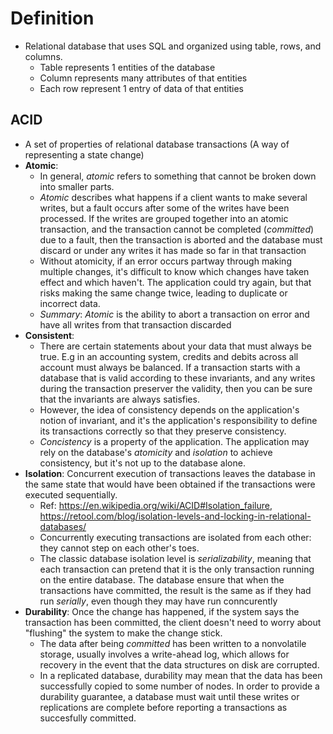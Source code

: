 # Definition
- Relational database that uses SQL and organized using table, rows, and columns.
	- Table represents 1 entities of the database
	- Column represents many attributes of that entities
	- Each row represent 1 entry of data of that entities

## ACID
- A set of properties of relational database transactions (A way of representing a state change)
- **Atomic**: 
	- In general, *atomic* refers to something that cannot be broken down into smaller parts. 
	- *Atomic* describes what happens if a client wants to make several writes, but a fault occurs after some of the writes have been processed. If the writes are grouped together into an atomic transaction, and the transaction cannot be completed (*committed*) due to a fault, then the transaction is aborted and the database must discard or under any writes it has made so far in that transaction
	- Without atomicity, if an error occurs partway through making multiple changes, it's difficult to know which changes have taken effect and which haven't. The application could try again, but that risks making the same change twice, leading to duplicate or incorrect data.
	- *Summary*: *Atomic* is the ability to abort a transaction on error and have all writes from that transaction discarded
- **Consistent**: 
	- There are certain statements about your data that must always be true. E.g in an accounting system, credits and debits across all account must always be balanced. If a transaction starts with a database that is valid according to these invariants, and any writes during the transaction preserver the validity, then you can be sure that the invariants are always satisfies.
	- However, the idea of consistency depends on the application's notion of invariant, and it's the application's responsibility to define its transactions correctly so that they preserve consistency.
	- *Concistency* is a property of the application. The application may rely on the database's *atomicity* and *isolation* to achieve consistency, but it's not up to the database alone.
- **Isolation**: Concurrent execution of transactions leaves the database in the same state that would have been obtained if the transactions were executed sequentially.
	- Ref: https://en.wikipedia.org/wiki/ACID#Isolation_failure, https://retool.com/blog/isolation-levels-and-locking-in-relational-databases/
	- Concurrently executing transactions are isolated from each other: they cannot step on each other's toes.
	- The classic database isolation level is *serializability*, meaning that each transaction can pretend that it is the only transaction running on the entire database. The database ensure that when the transactions have committed, the result is the same as if they had run *serially*, even though they may have run conncurently
- **Durability**: Once the change has happened, if the system says the transaction has been committed, the client doesn't need to worry about "flushing" the system to make the change stick.
	- The data after being *committed* has been written to a nonvolatile storage, usually involves a  write-ahead log, which allows for recovery in the event that the data structures on disk are corrupted.
	- In a replicated database, durability may mean that the data has been successfully copied to some number of nodes. In order to provide a durability guarantee, a database must wait until these writes or replications are complete before reporting a transactions as succesfully committed.

